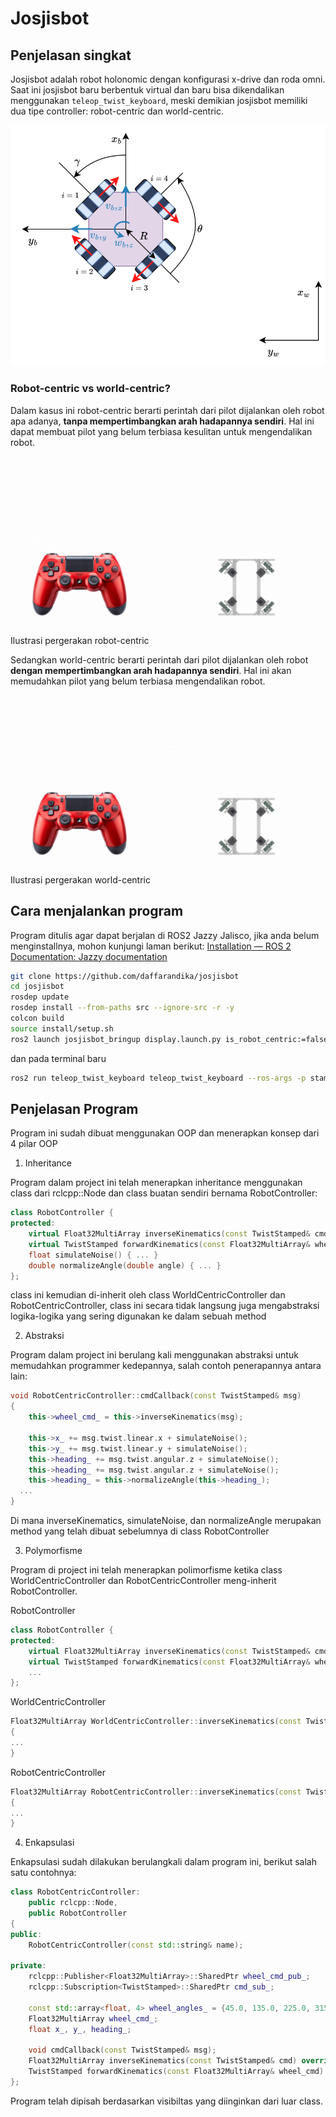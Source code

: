 # Josjisbot

## Penjelasan singkat
Josjisbot adalah robot holonomic dengan konfigurasi x-drive dan roda omni. Saat ini josjisbot baru berbentuk virtual dan baru bisa dikendalikan menggunakan `teleop_twist_keyboard`, meski demikian josjisbot memiliki dua tipe controller: robot-centric dan world-centric.

![](./x_drive.svg)
### Robot-centric vs world-centric?
Dalam kasus ini robot-centric berarti perintah dari pilot dijalankan oleh robot apa adanya, **tanpa mempertimbangkan arah hadapannya sendiri**. Hal ini dapat membuat pilot yang belum terbiasa kesulitan untuk mengendalikan robot.

![](./robot_centric.gif)
Ilustrasi pergerakan robot-centric

Sedangkan world-centric berarti perintah dari pilot dijalankan oleh robot **dengan mempertimbangkan arah hadapannya sendiri**. Hal ini akan memudahkan pilot yang belum terbiasa mengendalikan robot.

![](./world_centric.gif)
Ilustrasi pergerakan world-centric

## Cara menjalankan program
Program ditulis agar dapat berjalan di ROS2 Jazzy Jalisco, jika anda belum menginstallnya, mohon kunjungi laman berikut: [Installation — ROS 2 Documentation: Jazzy documentation](https://docs.ros.org/en/jazzy/Installation.html)
```bash
git clone https://github.com/daffarandika/josjisbot
cd josjisbot
rosdep update
rosdep install --from-paths src --ignore-src -r -y
colcon build
source install/setup.sh
ros2 launch josjisbot_bringup display.launch.py is_robot_centric:=false
```

dan pada terminal baru
```bash
ros2 run teleop_twist_keyboard teleop_twist_keyboard --ros-args -p stamped:=true
```

## Penjelasan Program
Program ini sudah dibuat menggunakan OOP dan menerapkan konsep dari 4 pilar OOP
1. Inheritance

Program dalam project ini telah menerapkan inheritance menggunakan class dari rclcpp::Node dan class buatan sendiri bernama RobotController:
```cpp
class RobotController {
protected:
	virtual Float32MultiArray inverseKinematics(const TwistStamped& cmd) = 0;
	virtual TwistStamped forwardKinematics(const Float32MultiArray& wheel_cmd) = 0;
	float simulateNoise() { ... }
	double normalizeAngle(double angle) { ... }
};
```
class ini kemudian di-inherit oleh class WorldCentricController dan RobotCentricController, class ini secara tidak langsung juga mengabstraksi logika-logika yang sering digunakan ke dalam sebuah method

2. Abstraksi
   
Program dalam project ini berulang kali menggunakan abstraksi untuk memudahkan programmer kedepannya, salah contoh penerapannya antara lain:
```cpp
void RobotCentricController::cmdCallback(const TwistStamped& msg)
{
	this->wheel_cmd_ = this->inverseKinematics(msg);

	this->x_ += msg.twist.linear.x + simulateNoise();
	this->y_ += msg.twist.linear.y + simulateNoise();
	this->heading_ += msg.twist.angular.z + simulateNoise();
	this->heading_ += msg.twist.angular.z + simulateNoise();
	this->heading_ = this->normalizeAngle(this->heading_);
  ...
}
```
Di mana inverseKinematics, simulateNoise, dan normalizeAngle merupakan method yang telah dibuat sebelumnya di class RobotController

3. Polymorfisme

Program di project ini telah menerapkan polimorfisme ketika class WorldCentricController dan RobotCentricController meng-inherit RobotController.

RobotController

```cpp
class RobotController {
protected:
	virtual Float32MultiArray inverseKinematics(const TwistStamped& cmd) = 0;
	virtual TwistStamped forwardKinematics(const Float32MultiArray& wheel_cmd) = 0;
	...
};
```

WorldCentricController

```cpp
Float32MultiArray WorldCentricController::inverseKinematics(const TwistStamped& cmd)
{
...
}
```

RobotCentricController

```cpp
Float32MultiArray RobotCentricController::inverseKinematics(const TwistStamped& cmd)
{
...
}
```

4. Enkapsulasi

Enkapsulasi sudah dilakukan berulangkali dalam program ini, berikut salah satu contohnya:
```cpp
class RobotCentricController:
	public rclcpp::Node,
	public RobotController
{
public:
	RobotCentricController(const std::string& name);

private:
	rclcpp::Publisher<Float32MultiArray>::SharedPtr wheel_cmd_pub_;
	rclcpp::Subscription<TwistStamped>::SharedPtr cmd_sub_;

	const std::array<float, 4> wheel_angles_ = {45.0, 135.0, 225.0, 315.0}; // alpha 1-4
	Float32MultiArray wheel_cmd_;
	float x_, y_, heading_;

	void cmdCallback(const TwistStamped& msg);
	Float32MultiArray inverseKinematics(const TwistStamped& cmd) override;
	TwistStamped forwardKinematics(const Float32MultiArray& wheel_cmd) override;
};
```
Program telah dipisah berdasarkan visibiltas yang diinginkan dari luar class.

